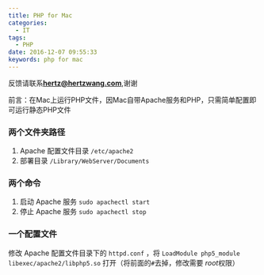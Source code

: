 ```yaml
---
title: PHP for Mac
categories:
  - IT
tags:
  - PHP
date: 2016-12-07 09:55:33
keywords: php for mac
---
```


反馈请联系[**hertz@hertzwang.com**](mailto:hertz@hertzwang.com),谢谢

前言：在Mac上运行PHP文件，因Mac自带Apache服务和PHP，只需简单配置即可运行静态PHP文件

### 两个文件夹路径

1. Apache 配置文件目录 `/etc/apache2`
2. 部署目录 `/Library/WebServer/Documents`

### 两个命令

1. 启动 Apache 服务 `sudo apachectl start`
2. 停止 Apache 服务 `sudo apachectl stop`

### 一个配置文件

修改 Apache 配置文件目录下的 `httpd.conf` ，将 `LoadModule php5_module libexec/apache2/libphp5.so` 打开（将前面的`#`去掉，修改需要 *root*权限）